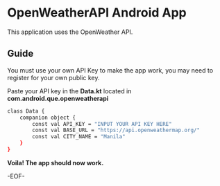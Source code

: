 # OpenWeatherAPI Android App
This application uses the OpenWeather API.

## Guide
You must use your own API Key to make the app work, you may need to register for your own public key.


Paste your API key in the **Data.kt** located in **com.android.que.openweatherapi**

```bash
class Data {
    companion object {
        const val API_KEY = "INPUT YOUR API KEY HERE"
        const val BASE_URL = "https://api.openweathermap.org/"
        const val CITY_NAME = "Manila"
    }
}
```

**Voila! The app should now work.**

-EOF-